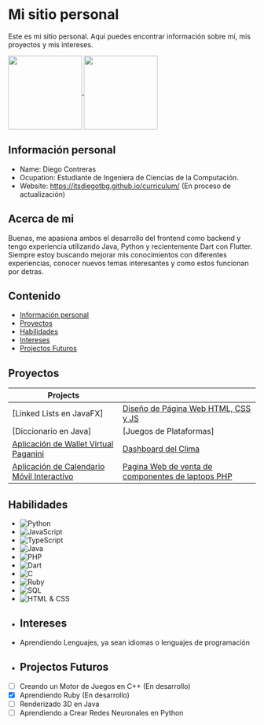 # Mi sitio personal

Este es mi sitio personal. Aquí puedes encontrar información sobre mí, mis
proyectos y mis intereses.

<a href="#">
  <img height=150 align="center" src="https://my-stats-43gk.vercel.app/api?username=ItsDiegoTBG&show_icons=true&theme=radical&hide=contribs,issues&show=discussions_answered&rank_icon=github&include_all_commits=true&card_width=150" />
</a>
<a href="#">
  <img height=150 align="center" src="https://my-stats-43gk.vercel.app/api/top-langs/?username=ItsDiegoTBG&hide=html,scss,css&langs_count=8&layout=compact&theme=radical&card_width=150" />
</a>

## Información personal
* Name: Diego Contreras
* Ocupation: Estudiante de Ingeniera de Ciencias de la Computación.
* Website: https://itsdiegotbg.github.io/curriculum/ (En proceso de actualización)
## Acerca de mi
Buenas, me apasiona ambos el desarrollo del frontend como backend y tengo experiencia utilizando Java, Python y recientemente Dart con Flutter. Siempre estoy buscando mejorar mis conocimientos con diferentes experiencias, conocer nuevos temas interesantes y como estos funcionan por detras.
## Contenido
* [Información personal](#información-personal)
* [Proyectos](#proyectos)
* [Habilidades](#Habilidades)
* [Intereses](#intereses)
* [Projectos Futuros](#Projectos-Futuros)
## Proyectos
| Projects                                  |                                        |
|-------------------------------------------|----------------------------------------|
| [Linked Lists en JavaFX] | [Diseño de Página Web HTML, CSS y JS](https://github.com/ItsDiegoTBG/landing) |
| [Diccionario en Java]      | [Juegos de Plataformas] |
| [Aplicación de Wallet Virtual Paganini](https://github.com/ItsDiegoTBG/PAGANINIGROUP) | [Dashboard del Clima](https://github.com/ItsDiegoTBG/dashboard) |
| [Aplicación de Calendario Móvil Interactivo](https://github.com/Sebasceb/hybrid) | [Pagina Web de venta de componentes de laptops PHP](https://github.com/ItsDiegoTBG/ProyectoLPP2) |

## Habilidades
* ![Python](https://img.shields.io/badge/Python-3.9-blue)
* ![JavaScript](https://img.shields.io/badge/JavaScript-ES6-yellow)
* ![TypeScript](https://img.shields.io/badge/TypeScript-4.5-blue)
* ![Java](https://img.shields.io/badge/Java-17-red)
* ![PHP](https://img.shields.io/badge/PHP-8.1-purple)
* ![Dart](https://img.shields.io/badge/Dart-3.0-blue)
* ![C](https://img.shields.io/badge/C-99-blue)
* ![Ruby](https://img.shields.io/badge/Ruby-3.1-red)
* ![SQL](https://img.shields.io/badge/SQL-PostgreSQL-blue)
* ![HTML & CSS](https://img.shields.io/badge/HTML%20%2B%20CSS-Responsive-green)
* ## Intereses
* Aprendiendo Lenguajes, ya sean idiomas o lenguajes de programación
* ## Projectos Futuros
- [ ] Creando un Motor de Juegos en C++ (En desarrollo)
- [X] Aprendiendo Ruby (En desarrollo)
- [ ] Renderizado 3D en Java
- [ ] Aprendiendo a Crear Redes Neuronales en Python
